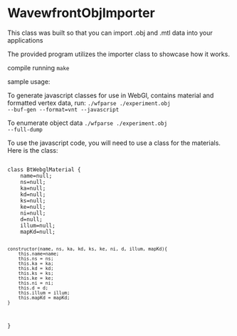 # WavewfrontObjImporter
This class was built so that you can import .obj and .mtl data into your applications<br>

The provided program utilizes the importer class to showcase how it works.

compile running <code>make</code>

sample usage: 

To generate javascript classes for use in WebGl, contains material and formatted vertex data, run:
<code>./wfparse ./experiment.obj --buf-gen --format=vnt --javascript</code>

To enumerate object data
<code>./wfparse ./experiment.obj --full-dump</code>

To use the javascript code, you will need to use a class for the materials. Here is the class:

<code>
class BtWebglMaterial {
	name=null;
	ns=null;
	ka=null;
	kd=null;
	ks=null;
	ke=null;
	ni=null;
	d=null;
	illum=null;
	mapKd=null;

	constructor(name, ns, ka, kd, ks, ke, ni, d, illum, mapKd){
		this.name=name;
		this.ns = ns;
		this.ka = ka;
		this.kd = kd;
		this.ks = ks;
		this.ke = ke;
		this.ni = ni;
		this.d = d;
		this.illum = illum;
		this.mapKd = mapKd;
	}
}
</code>
